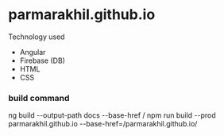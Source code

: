 # parmarakhil.github.io

Technology used
- Angular
- Firebase (DB)
- HTML
- CSS

### build command
ng build --output-path docs --base-href /
npm run build --prod  parmarakhil.github.io --base-href=/parmarakhil.github.io/